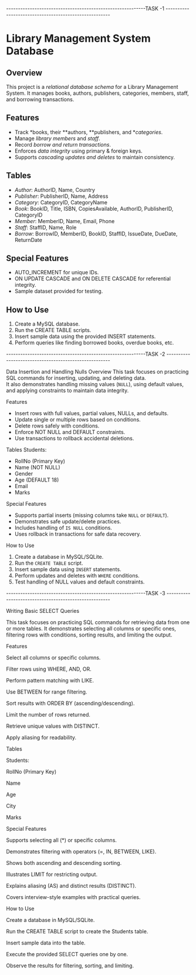 -----------------------------------------------------------TASK -1 ------------------------------------------------------

# Library Management System Database

## Overview
This project is a *relational database schema* for a Library Management System. It manages books, authors, publishers, categories, members, staff, and borrowing transactions.

## Features
- Track *books, their **authors, **publishers, and **categories*.
- Manage *library members* and *staff*.
- Record *borrow and return transactions*.
- Enforces *data integrity* using primary & foreign keys.
- Supports *cascading updates and deletes* to maintain consistency.

## Tables
- *Author*: AuthorID, Name, Country  
- *Publisher*: PublisherID, Name, Address  
- *Category*: CategoryID, CategoryName  
- *Book*: BookID, Title, ISBN, CopiesAvailable, AuthorID, PublisherID, CategoryID  
- *Member*: MemberID, Name, Email, Phone  
- *Staff*: StaffID, Name, Role  
- *Borrow*: BorrowID, MemberID, BookID, StaffID, IssueDate, DueDate, ReturnDate  

## Special Features
- AUTO_INCREMENT for unique IDs.  
- ON UPDATE CASCADE and ON DELETE CASCADE for referential integrity.  
- Sample dataset provided for testing.

## How to Use
1. Create a MySQL database.  
2. Run the CREATE TABLE scripts.  
3. Insert sample data using the provided INSERT statements.  
4. Perform queries like finding borrowed books, overdue books, etc.




-----------------------------------------------------------TASK -2 ------------------------------------------------------

Data Insertion and Handling Nulls
Overview
This task focuses on practicing SQL commands for inserting, updating, and deleting data.  
It also demonstrates handling missing values (`NULL`), using default values, and applying constraints to maintain data integrity.

Features
- Insert rows with full values, partial values, NULLs, and defaults.  
- Update single or multiple rows based on conditions.  
- Delete rows safely with conditions.  
- Enforce NOT NULL and DEFAULT constraints.  
- Use transactions to rollback accidental deletions.  

Tables
Students:  
- RollNo (Primary Key)  
- Name (NOT NULL)  
- Gender  
- Age (DEFAULT 18)  
- Email  
- Marks  

Special Features
- Supports partial inserts (missing columns take `NULL` or `DEFAULT`).  
- Demonstrates safe update/delete practices.  
- Includes handling of `IS NULL` conditions.  
- Uses rollback in transactions for safe data recovery.  

How to Use
1. Create a database in MySQL/SQLite.  
2. Run the `CREATE TABLE` script.  
3. Insert sample data using `INSERT` statements.  
4. Perform updates and deletes with `WHERE` conditions.  
5. Test handling of NULL values and default constraints.  


-----------------------------------------------------------TASK -3 ------------------------------------------------------

Writing Basic SELECT Queries

This task focuses on practicing SQL commands for retrieving data from one or more tables.
It demonstrates selecting all columns or specific ones, filtering rows with conditions, sorting results, and limiting the output.

Features

Select all columns or specific columns.

Filter rows using WHERE, AND, OR.

Perform pattern matching with LIKE.

Use BETWEEN for range filtering.

Sort results with ORDER BY (ascending/descending).

Limit the number of rows returned.

Retrieve unique values with DISTINCT.

Apply aliasing for readability.

Tables

Students:

RollNo (Primary Key)

Name

Age

City

Marks

Special Features

Supports selecting all (*) or specific columns.

Demonstrates filtering with operators (=, IN, BETWEEN, LIKE).

Shows both ascending and descending sorting.

Illustrates LIMIT for restricting output.

Explains aliasing (AS) and distinct results (DISTINCT).

Covers interview-style examples with practical queries.

How to Use

Create a database in MySQL/SQLite.

Run the CREATE TABLE script to create the Students table.

Insert sample data into the table.

Execute the provided SELECT queries one by one.

Observe the results for filtering, sorting, and limiting.

